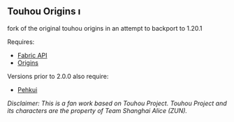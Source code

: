 ## Touhou Origins <img alt="Icon" height="16" src="/src/main/resources/assets/touhouorigins/icon.png" width="16"/>
fork of the original touhou origins in an attempt to backport to 1.20.1

Requires:

- [Fabric API](https://github.com/FabricMC/fabric)
- [Origins](https://github.com/apace100/origins-fabric)

Versions prior to 2.0.0 also require:

- [Pehkui](https://github.com/Virtuoel/Pehkui)

*Disclaimer: This is a fan work based on Touhou Project. Touhou Project and its characters are the property of Team Shanghai Alice (ZUN).*
